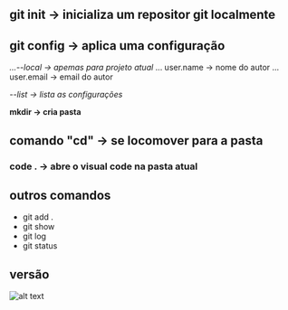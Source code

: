 ## git init -> inicializa um repositor git localmente 
## git config -> aplica uma configuração
*...--local -> apemas para projeto atual*
                ... user.name -> nome do autor
                ... user.email -> email do autor
           
*--list -> lista as configurações*

**mkdir -> cria pasta**
## comando "cd" -> se locomover para a pasta

### code . -> abre o visual code na pasta atual

## outros comandos
- git add .
- git show
- git log
- git status
## versão
![alt text](img/logo-2582757_1280.png)
